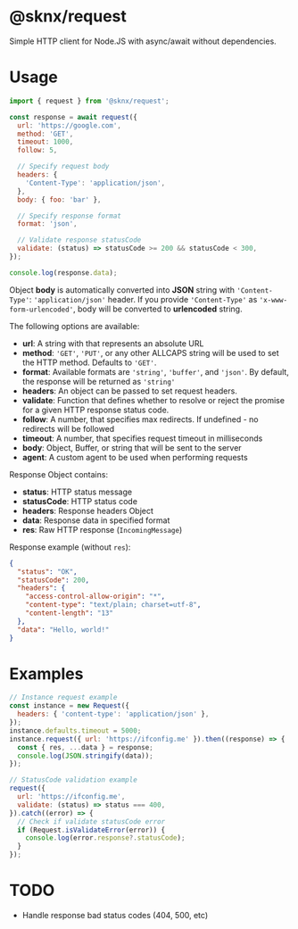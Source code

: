 # @sknx/request

Simple HTTP client for Node.JS with async/await without dependencies.

# Usage

```javascript
import { request } from '@sknx/request';

const response = await request({
  url: 'https://google.com',
  method: 'GET',
  timeout: 1000,
  follow: 5,

  // Specify request body
  headers: {
    'Content-Type': 'application/json',
  },
  body: { foo: 'bar' },

  // Specify response format
  format: 'json',

  // Validate response statusCode
  validate: (status) => statusCode >= 200 && statusCode < 300,
});

console.log(response.data);
```

Object **body** is automatically converted into **JSON** string with `'Content-Type'`: `'application/json'` header. If you provide `'Content-Type'` as `'x-www-form-urlencoded'`, body will be converted to **urlencoded** string.

The following options are available:

- **url**: A string with that represents an absolute URL
- **method**: `'GET'`, `'PUT'`, or any other ALLCAPS string will be
  used to set the HTTP method. Defaults to `'GET'`.
- **format**: Available formats are `'string'`, `'buffer'`, and
  `'json'`. By default, the response will be returned as `'string'`
- **headers**: An object can be passed to set request headers.
- **validate**: Function that defines whether to resolve or reject
  the promise for a given HTTP response status code.
- **follow**: A number, that specifies max redirects. If undefined - no redirects will be followed
- **timeout**: A number, that specifies request timeout in milliseconds
- **body**: Object, Buffer, or string that will be sent to the server
- **agent**: A custom agent to be used when performing requests

Response Object contains:

- **status**: HTTP status message
- **statusCode**: HTTP status code
- **headers**: Response headers Object
- **data**: Response data in specified format
- **res**: Raw HTTP response (`IncomingMessage`)

Response example (without `res`):

```json
{
  "status": "OK",
  "statusCode": 200,
  "headers": {
    "access-control-allow-origin": "*",
    "content-type": "text/plain; charset=utf-8",
    "content-length": "13"
  },
  "data": "Hello, world!"
}
```

# Examples

```js
// Instance request example
const instance = new Request({
  headers: { 'content-type': 'application/json' },
});
instance.defaults.timeout = 5000;
instance.request({ url: 'https://ifconfig.me' }).then((response) => {
  const { res, ...data } = response;
  console.log(JSON.stringify(data));
});
```

```js
// StatusCode validation example
request({
  url: 'https://ifconfig.me',
  validate: (status) => status === 400,
}).catch((error) => {
  // Check if validate statusCode error
  if (Request.isValidateError(error)) {
    console.log(error.response?.statusCode);
  }
});
```

# TODO

- Handle response bad status codes (404, 500, etc)
